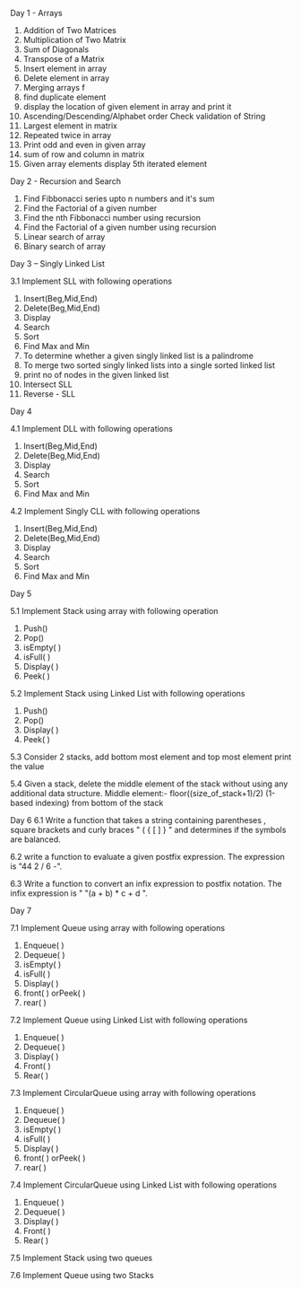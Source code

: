 Day 1 - Arrays

1. Addition of Two Matrices
2. Multiplication of Two Matrix
3. Sum of Diagonals
4. Transpose of a Matrix
5. Insert element in array
6.  Delete element in array
7.  Merging arrays f
8.  find duplicate element
9.  display the location of given element in array and print it
10. Ascending/Descending/Alphabet order Check validation of String
11. Largest element in matrix
12. Repeated twice in array
13. Print odd and even in given array
14. sum of row and column in matrix
15. Given array elements display 5th iterated element




Day 2 - Recursion and Search

1. Find Fibbonacci series upto n numbers and it's sum
2. Find the Factorial of a given number
3. Find the nth Fibbonacci number using recursion
4. Find the Factorial of a given number using recursion
5. Linear search of array
6. Binary search of array


Day 3 – Singly Linked List

3.1 Implement SLL with following operations
1.	Insert(Beg,Mid,End)
2.	Delete(Beg,Mid,End)
3.	Display
4.	Search
5.	Sort
6.	Find Max and Min
1.	To determine whether a given singly linked list is a palindrome
2.	To merge two sorted singly linked lists into a single sorted linked list
3.	print no of nodes in the given linked list
4.	Intersect SLL
5.	Reverse - SLL



Day 4 

4.1 Implement DLL with following operations
1. Insert(Beg,Mid,End)
2. Delete(Beg,Mid,End)
3. Display
4. Search
5. Sort
6. Find Max and Min

4.2 Implement Singly CLL with following operations
1. Insert(Beg,Mid,End)
2. Delete(Beg,Mid,End)
3. Display
4. Search
5. Sort
6. Find Max and Min


Day 5

5.1 Implement Stack using array with following operation
1. Push()
2. Pop()
3. isEmpty( )
4. isFull( )
5. Display( )
6. Peek( )


5.2 Implement Stack using Linked List with following operations
1. Push()
2. Pop()
3. Display( )
4. Peek( )

5.3 Consider 2 stacks, add bottom most element and top most element print the value

5.4 Given a stack, delete the middle element of the stack without using any additional data structure.
Middle element:- floor((size_of_stack+1)/2) (1-based indexing) from bottom of the stack

Day 6
6.1 Write a function that takes a string containing parentheses , square brackets  and curly braces "  ( { [ ] } " and determines if the symbols are balanced.

6.2 write a function to evaluate a given postfix expression. The expression is "44 2 / 6 -".

6.3 Write a function to convert an infix expression to postfix notation. The infix expression is " "(a + b) * c + d ".

Day 7

7.1 Implement Queue using array with following operations
1. Enqueue( )
2. Dequeue( )
3. isEmpty( )
4. isFull( )
5. Display( )
6. front( ) orPeek( )
7. rear( )

7.2 Implement Queue using Linked List with following operations
1. Enqueue( )
2. Dequeue( )
3. Display( )
4. Front( )
5. Rear( )

7.3 Implement CircularQueue using array with following operations
1. Enqueue( )
2. Dequeue( )
3. isEmpty( )
4. isFull( )
5. Display( )
6. front( ) orPeek( )
7. rear( )

7.4 Implement CircularQueue using Linked List with following operations
1. Enqueue( )
2. Dequeue( )
3. Display( )
4. Front( )
5. Rear( )

7.5 Implement Stack using two queues

7.6 Implement Queue using two Stacks
